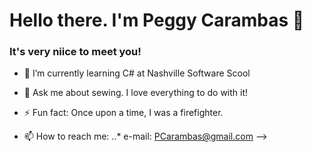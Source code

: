 
# **Hello there. I'm Peggy Carambas** 👋
  ### It's very niice to meet you!




- 🌱 I’m currently learning C# at Nashville Software Scool

- 💬 Ask me about sewing. I love everything to do with it!

- ⚡ Fun fact: Once upon a time, I was a firefighter.

- 📫 How to reach me:
..* e-mail: PCarambas@gmail.com
-->
